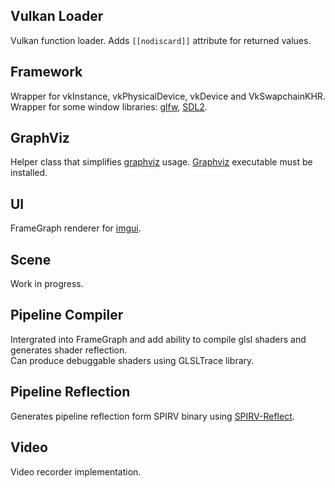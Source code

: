 ## Vulkan Loader
Vulkan function loader. Adds `[[nodiscard]]` attribute for returned values.

## Framework
Wrapper for vkInstance, vkPhysicalDevice, vkDevice and VkSwapchainKHR.
Wrapper for some window libraries: [glfw](https://github.com/glfw/glfw), [SDL2](https://www.libsdl.org).

## GraphViz
Helper class that simplifies [graphviz](https://www.graphviz.org/) usage.
[Graphviz](https://www.graphviz.org/) executable must be installed.

## UI
FrameGraph renderer for [imgui](https://github.com/ocornut/imgui).

## Scene
Work in progress.

## Pipeline Compiler
Intergrated into FrameGraph and add ability to compile glsl shaders and generates shader reflection.<br/>
Can produce debuggable shaders using GLSLTrace library.

## Pipeline Reflection
Generates pipeline reflection form SPIRV binary using [SPIRV-Reflect](https://github.com/chaoticbob/SPIRV-Reflect).

## Video
Video recorder implementation.
